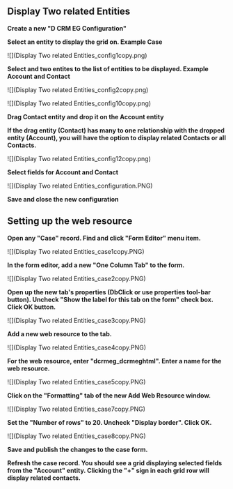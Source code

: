 ## Display Two related Entities

**Create a new "D CRM EG Configuration"**

**Select an entity to display the grid on. Example Case**

![](Display Two related Entities_config1copy.png)

**Select and two entites to the list of entities to be displayed. Example Account and Contact**

![](Display Two related Entities_config2copy.png)

![](Display Two related Entities_config10copy.png)

**Drag Contact entity and drop it on the Account entity**

**If the drag entity (Contact) has many to one relationship with the dropped entity (Account), you will have the option to display related Contacts or all Contacts.**

![](Display Two related Entities_config12copy.png)

**Select fields for Account and Contact**

![](Display Two related Entities_configuration.PNG)

**Save and close the new configuration**


## Setting up the web resource

**Open any "Case" record. Find and click "Form Editor" menu item.**

![](Display Two related Entities_case1copy.PNG)

**In the form editor, add a new "One Column Tab" to the form.**

![](Display Two related Entities_case2copy.PNG)

**Open up the new tab's properties (DbClick or use properties tool-bar button). Uncheck "Show the label for this tab on the form" check box. Click OK button.**

![](Display Two related Entities_case3copy.PNG)

**Add a new web resource to the tab.**

![](Display Two related Entities_case4copy.PNG)

**For the web resource, enter "dcrmeg_dcrmeghtml". Enter a name for the web resource.**

![](Display Two related Entities_case5copy.PNG)

**Click on the "Formatting" tab of the new Add Web Resource window.**

![](Display Two related Entities_case7copy.PNG)

**Set the "Number of rows" to 20. Uncheck "Display border". Click OK.**

![](Display Two related Entities_case8copy.PNG)

**Save and publish the changes to the case form.**

**Refresh the case record. You should see a grid displaying selected fields from the "Account" entity. Clicking the "+" sign in each grid row will display related contacts.**

